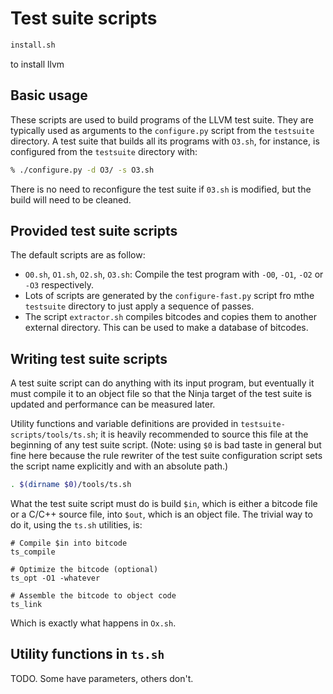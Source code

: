 # Test suite scripts

```sh
install.sh 
```
to install llvm

## Basic usage

These scripts are used to build programs of the LLVM test suite. They are
typically used as arguments to the `configure.py` script from the `testsuite`
directory. A test suite that builds all its programs with `O3.sh`, for
instance, is configured from the `testsuite` directory with:

```sh
% ./configure.py -d O3/ -s O3.sh
```

There is no need to reconfigure the test suite if `03.sh` is modified, but the
build will need to be cleaned.

## Provided test suite scripts

The default scripts are as follow:

* `O0.sh`, `O1.sh`, `O2.sh`, `O3.sh`:
  Compile the test program with `-O0`, `-O1`, `-O2` or `-O3` respectively.
* Lots of scripts are generated by the `configure-fast.py` script fro mthe
  `testsuite` directory to just apply a sequence of passes.
* The script `extractor.sh` compiles bitcodes and copies them to another
  external directory. This can be used to make a database of bitcodes.

## Writing test suite scripts

A test suite script can do anything with its input program, but eventually it
must compile it to an object file so that the Ninja target of the test suite is
updated and performance can be measured later.

Utility functions and variable definitions are provided in
`testsuite-scripts/tools/ts.sh`; it is heavily recommended to source this file
at the beginning of any test suite script. (Note: using `$0` is bad taste in
general but fine here because the rule rewriter of the test suite configuration
script sets the script name explicitly and with an absolute path.)

```sh
. $(dirname $0)/tools/ts.sh
```

What the test suite script must do is build `$in`, which is either a bitcode
file or a C/C++ source file, into `$out`, which is an object file. The trivial
way to do it, using the `ts.sh` utilities, is:

```
# Compile $in into bitcode
ts_compile

# Optimize the bitcode (optional)
ts_opt -O1 -whatever

# Assemble the bitcode to object code
ts_link
```

Which is exactly what happens in `Ox.sh`.

## Utility functions in `ts.sh`

TODO. Some have parameters, others don't.

